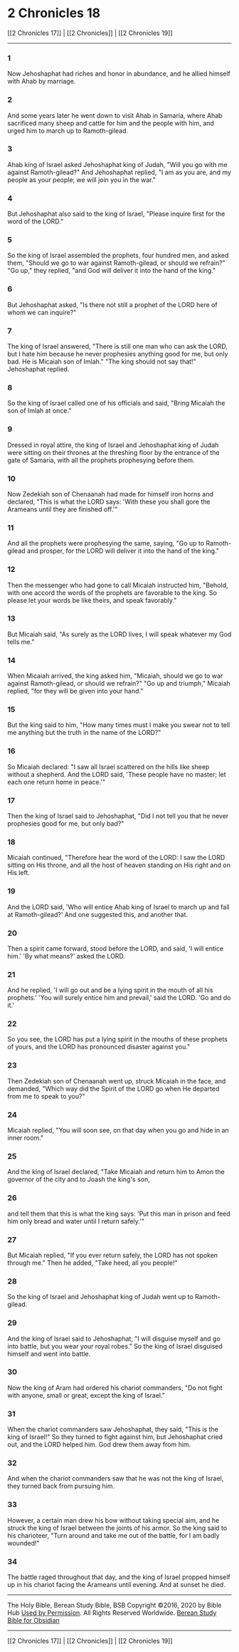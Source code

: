 # 2 Chronicles 18

[[2 Chronicles 17]] | [[2 Chronicles]] | [[2 Chronicles 19]]

---

### 1
Now Jehoshaphat had riches and honor in abundance, and he allied himself with Ahab by marriage.

### 2
And some years later he went down to visit Ahab in Samaria, where Ahab sacrificed many sheep and cattle for him and the people with him, and urged him to march up to Ramoth-gilead.

### 3
Ahab king of Israel asked Jehoshaphat king of Judah, "Will you go with me against Ramoth-gilead?" And Jehoshaphat replied, "I am as you are, and my people as your people; we will join you in the war."

### 4
But Jehoshaphat also said to the king of Israel, "Please inquire first for the word of the LORD."

### 5
So the king of Israel assembled the prophets, four hundred men, and asked them, "Should we go to war against Ramoth-gilead, or should we refrain?" "Go up," they replied, "and God will deliver it into the hand of the king."

### 6
But Jehoshaphat asked, "Is there not still a prophet of the LORD here of whom we can inquire?"

### 7
The king of Israel answered, "There is still one man who can ask the LORD, but I hate him because he never prophesies anything good for me, but only bad. He is Micaiah son of Imlah." "The king should not say that!" Jehoshaphat replied.

### 8
So the king of Israel called one of his officials and said, "Bring Micaiah the son of Imlah at once."

### 9
Dressed in royal attire, the king of Israel and Jehoshaphat king of Judah were sitting on their thrones at the threshing floor by the entrance of the gate of Samaria, with all the prophets prophesying before them.

### 10
Now Zedekiah son of Chenaanah had made for himself iron horns and declared, "This is what the LORD says: 'With these you shall gore the Arameans until they are finished off.'"

### 11
And all the prophets were prophesying the same, saying, "Go up to Ramoth-gilead and prosper, for the LORD will deliver it into the hand of the king."

### 12
Then the messenger who had gone to call Micaiah instructed him, "Behold, with one accord the words of the prophets are favorable to the king. So please let your words be like theirs, and speak favorably."

### 13
But Micaiah said, "As surely as the LORD lives, I will speak whatever my God tells me."

### 14
When Micaiah arrived, the king asked him, "Micaiah, should we go to war against Ramoth-gilead, or should we refrain?" "Go up and triumph," Micaiah replied, "for they will be given into your hand."

### 15
But the king said to him, "How many times must I make you swear not to tell me anything but the truth in the name of the LORD?"

### 16
So Micaiah declared: "I saw all Israel scattered on the hills like sheep without a shepherd. And the LORD said, 'These people have no master; let each one return home in peace.'"

### 17
Then the king of Israel said to Jehoshaphat, "Did I not tell you that he never prophesies good for me, but only bad?"

### 18
Micaiah continued, "Therefore hear the word of the LORD: I saw the LORD sitting on His throne, and all the host of heaven standing on His right and on His left.

### 19
And the LORD said, 'Who will entice Ahab king of Israel to march up and fall at Ramoth-gilead?' And one suggested this, and another that.

### 20
Then a spirit came forward, stood before the LORD, and said, 'I will entice him.' 'By what means?' asked the LORD.

### 21
And he replied, 'I will go out and be a lying spirit in the mouth of all his prophets.' 'You will surely entice him and prevail,' said the LORD. 'Go and do it.'

### 22
So you see, the LORD has put a lying spirit in the mouths of these prophets of yours, and the LORD has pronounced disaster against you."

### 23
Then Zedekiah son of Chenaanah went up, struck Micaiah in the face, and demanded, "Which way did the Spirit of the LORD go when He departed from me to speak to you?"

### 24
Micaiah replied, "You will soon see, on that day when you go and hide in an inner room."

### 25
And the king of Israel declared, "Take Micaiah and return him to Amon the governor of the city and to Joash the king's son,

### 26
and tell them that this is what the king says: 'Put this man in prison and feed him only bread and water until I return safely.'"

### 27
But Micaiah replied, "If you ever return safely, the LORD has not spoken through me." Then he added, "Take heed, all you people!"

### 28
So the king of Israel and Jehoshaphat king of Judah went up to Ramoth-gilead.

### 29
And the king of Israel said to Jehoshaphat, "I will disguise myself and go into battle, but you wear your royal robes." So the king of Israel disguised himself and went into battle.

### 30
Now the king of Aram had ordered his chariot commanders, "Do not fight with anyone, small or great, except the king of Israel."

### 31
When the chariot commanders saw Jehoshaphat, they said, "This is the king of Israel!" So they turned to fight against him, but Jehoshaphat cried out, and the LORD helped him. God drew them away from him.

### 32
And when the chariot commanders saw that he was not the king of Israel, they turned back from pursuing him.

### 33
However, a certain man drew his bow without taking special aim, and he struck the king of Israel between the joints of his armor. So the king said to his charioteer, "Turn around and take me out of the battle, for I am badly wounded!"

### 34
The battle raged throughout that day, and the king of Israel propped himself up in his chariot facing the Arameans until evening. And at sunset he died.

---

The Holy Bible, Berean Study Bible, BSB
Copyright ©2016, 2020 by Bible Hub
[Used by Permission](https://berean.bible/terms.htm). All Rights Reserved Worldwide.
[Berean Study Bible for Obsidian](https://github.com/gapmiss/berean-study-bible-for-obsidian)

---

[[2 Chronicles 17]] | [[2 Chronicles]] | [[2 Chronicles 19]]

